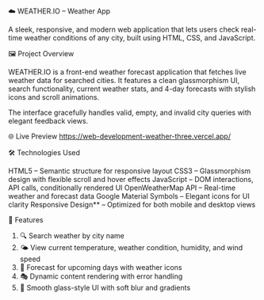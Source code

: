 ☁️ WEATHER.IO – Weather App

A sleek, responsive, and modern web application that lets users check real-time weather conditions of any city, built using HTML, CSS, and JavaScript.

🖼️ Project Overview

WEATHER.IO is a front-end weather forecast application that fetches live weather data for searched cities. It features a clean glassmorphism UI, search functionality, current weather stats, and 4-day forecasts with stylish icons and scroll animations.

The interface gracefully handles valid, empty, and invalid city queries with elegant feedback views.

🌐 Live Preview
https://web-development-weather-three.vercel.app/

🛠️ Technologies Used

HTML5 – Semantic structure for responsive layout
CSS3 – Glassmorphism design with flexible scroll and hover effects
JavaScript – DOM interactions, API calls, conditionally rendered UI
OpenWeatherMap API – Real-time weather and forecast data
Google Material Symbols – Elegant icons for UI clarity
Responsive Design** – Optimized for both mobile and desktop views

🎯 Features

1. 🔍 Search weather by city name
2. 🌤️ View current temperature, weather condition, humidity, and wind speed
3. 📅 Forecast for upcoming days with weather icons
4. 🎭 Dynamic content rendering with error handling
5. 🧊 Smooth glass-style UI with soft blur and gradients
